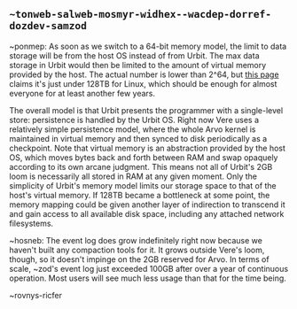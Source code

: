 ## `~tonweb-salweb-mosmyr-widhex--wacdep-dorref-dozdev-samzod`
~ponmep:
As soon as we switch to a 64-bit memory model, the limit to data storage will be from the host OS instead of from Urbit. The max data storage in Urbit would then be limited to the amount of virtual memory provided by the host. The actual number is lower than 2^64, but [this page](http://blog.sungju.org/2015/11/17/whats-virtual-address-limit-of-32bit64bit-linux-kernel-2/) claims it's just under 128TB for Linux, which should be enough for almost everyone for at least another few years.

The overall model is that Urbit presents the programmer with a single-level store: persistence is handled by the Urbit OS. Right now Vere uses a relatively simple persistence model, where the whole Arvo kernel is maintained in virtual memory and then synced to disk periodically as a checkpoint. Note that virtual memory is an abstraction provided by the host OS, which moves bytes back and forth between RAM and swap opaquely according to its own arcane judgment. This means not all of Urbit's 2GB loom is necessarily all stored in RAM at any given moment. Only the simplicity of Urbit's memory model limits our storage space to that of the host's virtual memory. If 128TB became a bottleneck at some point, the memory mapping could be given another layer of indirection to transcend it and gain access to all available disk space, including any attached network filesystems.

~hosneb:
The event log does grow indefinitely right now because we haven't built any compaction tools for it. It grows outside Vere's loom, though, so it doesn't impinge on the 2GB reserved for Arvo. In terms of scale, ~zod's event log just exceeded 100GB after over a year of continuous operation. Most users will see much less usage than that for the time being.

~rovnys-ricfer
